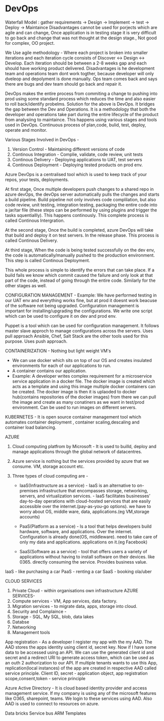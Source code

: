 # DevOps
Waterfall Model : gather requirements -> Design -> Implement -> test -> Deploy -> Maintaince
Disadvantages cannot be used for porjects which are agile and can change, Once application is in testing stage it is very difficult to go back and change that was not thought at the design stage., Not good for complex, OO project.

We Use agile methodology - Where each project is broken into smaller iterations and each iteration cycle consists of Discover <-> Design <-> Develop. Each iteration should be between a 2-8 weeks gap and each should have working product delivered. 
Disadvantages is he development team and operations team dont work togther, because developer will only dveleop and depolyment is done manually. Ops team comes back and says there are bugs and dev team should go back and repair it.

DevOps makes the entire process from commiting a change to pushing into prod using some standard process which reduces the time and also easier to roll back/identify probelms.
Solution for the above is DevOps. It bridges the gap between the Dev and Operations. It is a methodology that both the developer and operations take part during the entire lifecycle of the product from analysiing to maintaince. This happens using various stages and tools used in DevOps. Continuous process of plan,code, bulid, test, deploy, operate and monitor.

Various Stages Involved in DevOps - 
1. Version Control - Maintaining different versions of code
2. Continous Integration - Complie, validate, code review, unit tests
3. Continous Delivery - Deploying applications to UAT, test servers
4. Continous Deployment - Deploying tested products on prod env.

Azure DevOps is a centralised tool which is used to keep track of your repos, your tests, deployments.

At first stage,
Once multiple developers push changes to a shared repo in azure devOps, the devOps server automatically pulls the changes and starts a build pipeline. Build pipeline not only involves code complilation, but also code review, unit testing, integration testing, packaging the entire code into a jar/tar file (these steps can be performed by using plugins and trigger the tasks squentiallly). This happens continously.  This complete process is called Continous Intergration.

At the second stage,
Once the build is completed, azure DevOps will take that build and deploy it on test servers. In the release phase. This process is called Continous Delivery.

At third stage,
When the code is being tested successfully on the dev env, the code is automatically/manually pushed to the production environment. This step is called Continous Deployment.

This whole process is simple to identify the errors that can take place. If a build fails we know which commit caused the failure and only look at that part of the code, instead of going through the entire code. Similarly for the other stages as well.


 CONFIGURATION MANAGEMENT - 
 Example: We have performed testing in our UAT env and everything works fine, but at prod it doesnt work beacuse of the software not being upgraded. Configuration management is important for installing/upgrading the configurations. We write one script which can be used to configure it on dev and prod env.
 
Puppet is a tool which can be used for configuration management. It follows master slave approch to manage configurations across the servers. Uses pull approach
Ansible, Chef, Salt Stack are the other tools used for this purpose. Uses push approach.

CONTAINERIZATION - Nothing but light weight VM's
- We can use docker which sits on top of our OS and creates insulated environments for each of our applications to run.
- A container contains our application.
- Example: A developer writes complex requirement for a microservice service application in a docker file. The docker image is created which acts as a template and using this image multiple docker containers can be created. The docker image is then it is uplaoded to docker hub(contains repositories of the docker images) from there we can pull the image and create as many conatiners as we want in test/prod environment. Can be used to run images on different servers.


KUBERNETES - It is open source container management tool which automates container deployment , container scaling,descaling and container load balancing.

AZURE

1. Cloud computing platfrom by Microsoft - It is used to builld, deploy and manage applications through the global network of datacentres.
2. Azure service is nothing but the services provided by azure that we consume. VM, storage account etc.
3. Three types of cloud computing are -

   - IaaS(Infrastructure as a service) - IaaS is an alternative to on-premises infrastructure that encompasses storage, networking, servers, and virtualization services. 
									   - IaaS facilitates businesses’ day-to-day operations with cloud-hosted services that are easily accessible over the internet.(pay-as-you-go options). we have to worry about OS, middle ware, data, applications.(eg VM,storage accounts)
									   
   - PaaS(Platform as a service) -   Is a tool that helps developers build hardware, software, and applications. Over the internet. Configuration is already done(OS, middleware). need to take care of only my data and applications.
                                     applications on it.(eg Facebook)
   - SaaS(Software as a service) -	 tool that offers users a variety of applications without having to install software on their devices. like 0365. directly consuming the service. Provides business value.

IaaS - like purchasing a car
PaaS - renting a car
SaaS - booking ola/uber

CLOUD SERVICES 
1. Private Cloud - within organisations own infrastructure
AZURE SERVICES-
1. Compute services - VM, App services, data factory.
2. Migration services - to migrate data, apps, storage into cloud. 
3. Security and Complaince - 
4. Storage - SQL, My SQL, blob, data lakes
5. Databse
6. Networking
7. Management tools


App registration - As a developer I register my app with the my AAD. The AAD stores the apps identity using client id, secret key. Now if I have some data to be accessed using an API.
We can use the generated client id and secret and a redirect URI to generate access token, which can be used as an outh 2 authorization to our API. 
If multiple tenants wants to use this App, replication(local instances) of the app are created in respective AAD called service principle.
Client ID, secret - application object, app registration
scope,consent,token - service principle

Azure Active Directory - It is cloud based identity provider and access management service. If my company is using any of the microsoft features like O365, sharepoint, teams. We login to these services using AAD. Also AAD is used to connect to resources on azure.

Data bricks
Service bus
ARM Templates

